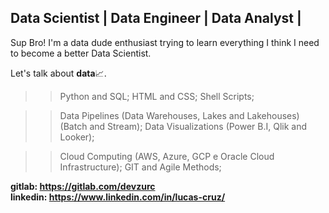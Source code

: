 ## Data Scientist | Data Engineer | Data Analyst |

Sup Bro!
I'm a data dude enthusiast trying to learn everything I think I need to become a better Data Scientist.

Let's talk about <b>data</b>📈.

>> Python and SQL;
>> HTML and CSS;
>> Shell Scripts;

>> Data Pipelines (Data Warehouses, Lakes and Lakehouses) (Batch and Stream);
>> Data Visualizations (Power B.I, Qlik and Looker);
  
>> Cloud Computing (AWS, Azure, GCP e Oracle Cloud Infrastructure);
>> GIT and Agile Methods;

<b>gitlab: https://gitlab.com/devzurc</b><br>
<b>linkedin: https://www.linkedin.com/in/lucas-cruz/</b>

